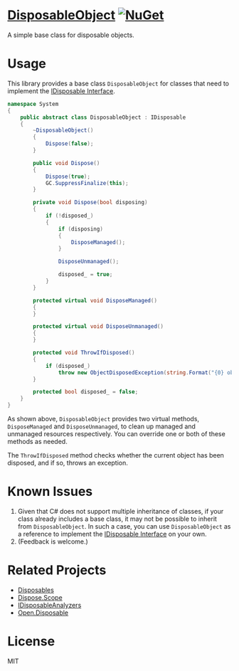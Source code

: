 # [DisposableObject](https://github.com/myd7349/DisposableObject) [![NuGet](https://img.shields.io/nuget/v/DisposableObject.svg)](https://www.nuget.org/packages/DisposableObject/)

A simple base class for disposable objects.

# Usage

This library provides a base class `DisposableObject` for classes that need to implement the [IDisposable Interface](https://docs.microsoft.com/en-us/dotnet/api/system.idisposable?view=net-6.0).

```csharp
namespace System
{
    public abstract class DisposableObject : IDisposable
    {
        ~DisposableObject()
        {
            Dispose(false);
        }

        public void Dispose()
        {
            Dispose(true);
            GC.SuppressFinalize(this);
        }

        private void Dispose(bool disposing)
        {
            if (!disposed_)
            {
                if (disposing)
                {
                    DisposeManaged();
                }

                DisposeUnmanaged();

                disposed_ = true;
            }
        }

        protected virtual void DisposeManaged()
        {
        }

        protected virtual void DisposeUnmanaged()
        {
        }

        protected void ThrowIfDisposed()
        {
            if (disposed_)
                throw new ObjectDisposedException(string.Format("{0} object is disposed.", GetType().Name));
        }

        protected bool disposed_ = false;
    }
}
```

As shown above, `DisposableObject` provides two virtual methods, `DisposeManaged` and  `DisposeUnmanaged`, to clean up managed and unmanaged resources  respectively. You can override one or both of these methods as needed. 

The `ThrowIfDisposed` method checks whether the current object has been disposed, and if so, throws an exception.

# Known Issues

1. Given that C# does not support multiple inheritance of classes, if your class already includes a base class, it may not be  possible to inherit from `DisposableObject`. In such a case, you can use `DisposableObject` as a reference to implement the [IDisposable Interface](https://docs.microsoft.com/en-us/dotnet/api/system.idisposable?view=net-6.0) on your own.
2. (Feedback is welcome.)

# Related Projects

- [Disposables](https://github.com/StephenCleary/Disposables)
- [Dispose.Scope](https://github.com/InCerryGit/Dispose.Scope)
- [IDisposableAnalyzers](https://github.com/DotNetAnalyzers/IDisposableAnalyzers)
- [Open.Disposable](https://github.com/Open-NET-Libraries/Open.Disposable)

# License

MIT
